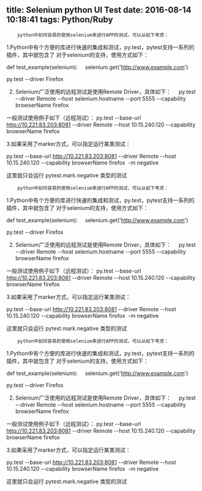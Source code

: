 title: Selenium python UI Test
date: 2016-08-14 10:18:41
tags: Python/Ruby
---


	
	
		python中如何容易的使用selenium来进行APP的测试，可以从如下考虑：

1.Python中有个方便的库进行快速的集成和测试，py.test，pytest支持一系列的插件，其中就包含了 对于selenium的支持，使用方式如下：

def test_example(selenium):
    selenium.get('http://www.example.com')

py.test --driver Firefox

2. Selenium广泛使用的远程测试是使用Remote Driver，具体如下：
    py.test --driver Remote --host selenium.hostname --port 5555 --capability browserName firefox

一般测试使用例子如下（远程测试）：
py.test --base-url http://10.221.83.203:8081 --driver Remote --host 10.15.240.120 --capability browserName firefox

3.如果采用了marker方式，可以指定运行某类测试：

py.test --base-url http://10.221.83.203:8081 --driver Remote --host 10.15.240.120 --capability browserName firefox  -m negative

这里就只会运行 pytest.mark.negative 类型的测试
	

	
	
		python中如何容易的使用selenium来进行APP的测试，可以从如下考虑：

1.Python中有个方便的库进行快速的集成和测试，py.test，pytest支持一系列的插件，其中就包含了 对于selenium的支持，使用方式如下：

def test_example(selenium):
    selenium.get('http://www.example.com')

py.test --driver Firefox

2. Selenium广泛使用的远程测试是使用Remote Driver，具体如下：
    py.test --driver Remote --host selenium.hostname --port 5555 --capability browserName firefox

一般测试使用例子如下（远程测试）：
py.test --base-url http://10.221.83.203:8081 --driver Remote --host 10.15.240.120 --capability browserName firefox

3.如果采用了marker方式，可以指定运行某类测试：

py.test --base-url http://10.221.83.203:8081 --driver Remote --host 10.15.240.120 --capability browserName firefox  -m negative

这里就只会运行 pytest.mark.negative 类型的测试
	

		python中如何容易的使用selenium来进行APP的测试，可以从如下考虑：

1.Python中有个方便的库进行快速的集成和测试，py.test，pytest支持一系列的插件，其中就包含了 对于selenium的支持，使用方式如下：

def test_example(selenium):
    selenium.get('http://www.example.com')

py.test --driver Firefox

2. Selenium广泛使用的远程测试是使用Remote Driver，具体如下：
    py.test --driver Remote --host selenium.hostname --port 5555 --capability browserName firefox

一般测试使用例子如下（远程测试）：
py.test --base-url http://10.221.83.203:8081 --driver Remote --host 10.15.240.120 --capability browserName firefox

3.如果采用了marker方式，可以指定运行某类测试：

py.test --base-url http://10.221.83.203:8081 --driver Remote --host 10.15.240.120 --capability browserName firefox  -m negative

这里就只会运行 pytest.mark.negative 类型的测试
	